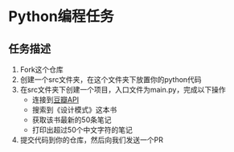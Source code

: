 # Python编程任务

## 任务描述
1. Fork这个仓库
2. 创建一个src文件夹，在这个文件夹下放置你的python代码
3. 在src文件夹下创建一个项目，入口文件为main.py，完成以下操作
    - 连接到[豆瓣API](https://developers.douban.com/wiki/?title=guide)
    - 搜索到《设计模式》这本书
    - 获取该书最新的50条笔记
    - 打印出超过50个中文字符的笔记
4. 提交代码到你的仓库，然后向我们发送一个PR
